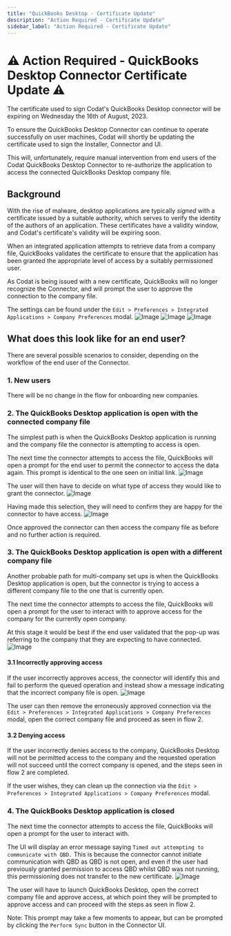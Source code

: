 ```yaml
---
title: "QuickBooks Desktop - Certificate Update"
description: "Action Required - Certificate Update"
sidebar_label: "Action Required - Certificate Update"
---
```


# ⚠️ Action Required - QuickBooks Desktop Connector Certificate Update ⚠️
 The certificate used to sign Codat's QuickBooks Desktop connector will be expiring on Wednesday the 16th of August, 2023.

To ensure the QuickBooks Desktop Connector can continue to operate successfully on user machines, Codat will shortly be updating the certificate used to sign the Installer, Connector and UI.

This will, unfortunately, require manual intervention from end users of the Codat QuickBooks Desktop Connector to re-authorize the application to access the connected QuickBooks Desktop company file.

## Background

With the rise of malware, desktop applications are typically *signed* with a certificate issued by a suitable authority, which serves to verify the identity of the authors of an application. These certificates have a validity window, and Codat's certificate's validity will be expiring soon.

When an integrated application attempts to retrieve data from a company file, QuickBooks validates the certificate to ensure that the application has been granted the appropriate level of access by a suitably permissioned user.

As Codat is being issued with a new certificate, QuickBooks will no longer recognize the Connector, and will prompt the user to approve the connection to the company file.

The settings can be found under the `Edit > Preferences > Integrated Applications > Company Preferences` modal.
![Image](/img/integrations/accounting/quickbooksdesktop/edit-preferences.png "Edit Preferences")
![Image](/img/integrations/accounting/quickbooksdesktop/integrated-applications-modal-personal-preferences.png "My Preferences")
![Image](/img/integrations/accounting/quickbooksdesktop/integrated-applications-modal-company-preferences.png "Company Preferences")

## What does this look like for an end user?

There are several possible scenarios to consider, depending on the workflow of the end user of the Connector.

### 1. New users

There will be no change in the flow for onboarding new companies.

### 2. The QuickBooks Desktop application is open with the connected company file

The simplest path is when the QuickBooks Desktop application is running and the company file the connector is attempting to access is open.

The next time the connector attempts to access the file, QuickBooks will open a prompt for the end user to permit the connector to access the data again. This prompt is identical to the one seen on initial link.
![Image](/img/integrations/accounting/quickbooksdesktop/application-certificate-approval.png "Application Certificate Approval")

The user will then have to decide on what type of access they would like to grant the connector.
![Image](/img/integrations/accounting/quickbooksdesktop/authorize-whilst-closed.png "Authorized Whilst Closed")

Having made this selection, they will need to confirm they are happy for the connector to have access.
![Image](/img/integrations/accounting/quickbooksdesktop/confirm-access.png "Confirm Access")

Once approved the connector can then access the company file as before and no further action is required.

### 3. The QuickBooks Desktop application is open with a different company file

Another probable path for multi-company set ups is when the QuickBooks Desktop application is open, but the connector is trying to access a different company file to the one that is currently open.

The next time the connector attempts to access the file, QuickBooks will open a prompt for the user to interact with to approve access for the company for the currently open company.

At this stage it would be best if the end user validated that the pop-up was referring to the company that they are expecting to have connected.
![Image](/img/integrations/accounting/quickbooksdesktop/application-certificate-approval-incorrect-company.png "Application Certificate Approval, Incorrect Company Open")

#### 3.1 Incorrectly approving access

If the user incorrectly approves access, the connector will identify this and fail to perform the queued operation and instead show a message indicating that the incorrect company file is open.
![Image](/img/integrations/accounting/quickbooksdesktop/incorrect-company-open.png "Connector, Incorrect Company Open")

The user can then remove the erroneously approved connection via the `Edit > Preferences > Integrated Applications > Company Preferences` modal, open the correct company file and proceed as seen in flow 2.

#### 3.2 Denying access

If the user incorrectly denies access to the company, QuickBooks Desktop will not be permitted access to the company and the requested operation will not succeed until the correct company is opened, and the steps seen in flow 2 are completed.

If the user wishes, they can clean up the connection via the `Edit > Preferences > Integrated Applications > Company Preferences` modal.

### 4. The QuickBooks Desktop application is closed

The next time the connector attempts to access the file, QuickBooks will open a prompt for the user to interact with.

The UI will display an error message saying `Timed out attempting to communicate with QBD.` This is because the connector cannot initiate communication with QBD as QBD is not open, and even if the user had previously granted permission to access QBD whilst QBD was not running, this permissioning does not transfer to the new certificate.
![Image](/img/integrations/accounting/quickbooksdesktop/timed-out.png "Timed Out")

The user will have to launch QuickBooks Desktop, open the correct company file and approve access, at which point they will be prompted to approve access and can proceed with the steps as seen in flow 2.

Note: This prompt may take a few moments to appear, but can be prompted by clicking the `Perform Sync` button in the Connector UI.